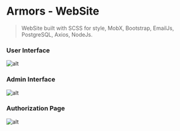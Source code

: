 # Armors - WebSite

>WebSite built with SCSS for style, MobX, Bootstrap, EmailJs, PostgreSQL, Axios, NodeJs.


### User Interface

![alt](https://res.cloudinary.com/dzoqjwumy/image/upload/v1673468400/Armors/UserInterface_tv32tm.png)

### Admin Interface

![alt](https://res.cloudinary.com/dzoqjwumy/image/upload/v1673468413/Armors/AdminPanel_dpdcil.png)

### Authorization Page

![alt](https://res.cloudinary.com/dzoqjwumy/image/upload/v1673468412/Armors/Auth_lpaczm.png)
